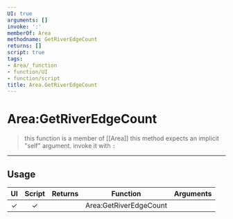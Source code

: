 ```yaml
---
UI: true
arguments: []
invoke: ':'
memberOf: Area
methodname: GetRiverEdgeCount
returns: []
script: true
tags:
- Area/_function
- function/UI
- function/script
title: Area.GetRiverEdgeCount
---
```

# Area:GetRiverEdgeCount
> this function is a member of [[Area]]
> this method expects an implicit "self" argument. invoke it with `:`
-----
## Usage
|  UI | Script | Returns | Function | Arguments |
|:---:|:------:|-------:|:--------:|:---------|
|✓|✓||Area:GetRiverEdgeCount||
